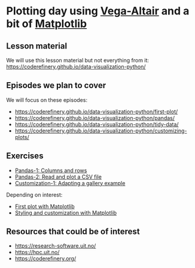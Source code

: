 # Plotting day using [Vega-Altair](https://altair-viz.github.io/) and a bit of [Matplotlib](https://matplotlib.org/)


## Lesson material

We will use this lesson material but not everything from it:
https://coderefinery.github.io/data-visualization-python/


## Episodes we plan to cover

We will focus on these episodes:
- https://coderefinery.github.io/data-visualization-python/first-plot/
- https://coderefinery.github.io/data-visualization-python/pandas/
- https://coderefinery.github.io/data-visualization-python/tidy-data/
- https://coderefinery.github.io/data-visualization-python/customizing-plots/


## Exercises

- [Pandas-1: Columns and rows](https://coderefinery.github.io/data-visualization-python/pandas/#exercise-arranging-plots-in-columns-and-rows)
- [Pandas-2: Read and plot a CSV file](https://coderefinery.github.io/data-visualization-python/pandas/#exercise-anscombe-s-quartet)
- [Customization-1: Adapting a gallery example](https://coderefinery.github.io/data-visualization-python/customizing-plots/#exercise)

Depending on interest:
- [First plot with Matplotlib](https://coderefinery.github.io/data-visualization-python/matplotlib/#exercise-first-plot-with-matplotlib)
- [Styling and customization with Matplotlib](https://coderefinery.github.io/data-visualization-python/matplotlib/#exercises-styling-and-customization-with-matplotlib)


## Resources that could be of interest

- https://research-software.uit.no/
- https://hpc.uit.no/
- https://coderefinery.org/
